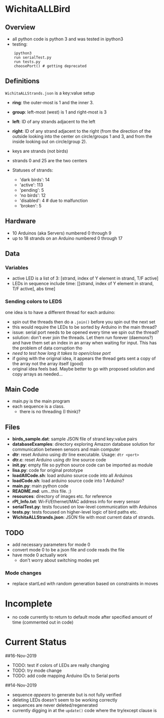 # WichitaALLBird
## Overview
- all python code is python 3 and was tested in ipython3
- testing:
```
	ipython3
	run serialTest.py
	run tests.py
	choosePort() # getting deprecated
```
## Definitions
`WichitaALLStrands.json` is a key:value setup

- **ring**: the outer-most is 1 and the inner 3.
- **group**: left-most (west) is 1 and right-most is 3
- **left**: ID of any strands adjacent to the left
- **right**: ID of any strand adjacent to the right (from the direction of the outside looking into the center on circle/groups 1 and 3, and from the inside looking out on circle/group 2).

- keys are strands (not birds)
- strands 0 and 25 are the two centers
- Statuses of strands:
	- 'dark birds': 14
	- 'active': 113
	- 'pending': 5
	- 'no birds': 12
	- 'disabled': 4 # due to malfunction
	- 'broken': 5

## Hardware
- 10 Arduinos (aka Servers) numbered 0 through 9
- up to 18 strands on an Arduino numbered 0 through 17

## Data
### Variables
 - active LED is a list of 3: [strand, index of Y element in strand, T/F active]
  - LEDs in sequence include time: [[strand, index of Y element in strand, T/F active], abs time]

### Sending colors to LEDS
one idea is to have a different thread for each arduino:
- spin out the threads then do a `.join()` before you spin out the next set
- this would require the LEDs to be sorted by Arduino in the main thread?
- issue: serial port needs to be opened every time we spin out the thread?
- solution: don't ever join the threads. Let them run forever (daemons?) and have them set an index in an array when waiting for input. This has the problem of data corruption tho
- _need to test how long it takes to open/close port_
- if going with the original idea, it appears the thread gets sent a copy of the array not the array itself (good)
- original idea feels bad. Maybe better to go with proposed solution and copy arrays as needed...

## Main Code
- main.py is the main program
- each sequence is a class.
     - there is no threading (I think)?

## Files
- **birds_sample.dat**: sample JSON file of strand key:value pairs
- **databaseExamples**: directory exploring Amazon database solution for communication between sensors and main computer
- **dtr**: reset Arduino using dtr line executable. Usage: `dtr <port>`
- **dtr.c**: reset Arduino using dtr line source code
- **__init__.py**: empty file so python source code can be imported as module
- **lisa.py**: code for original prototype
- **loadAllCode.sh**: load arduino source code into all Arduinos
- **loadCode.sh**: load arduino source code into 1 Arduino?
- **main.py**: main python code
- **README.md**: um...this file. ;)
- **resources**: directory of images etc. for reference
- **rPI_Info.txt**: Wi-Fi/Ethernet/MAC address info for every sensor
- **serialTest.py**: tests focused on low-level communication with Arduinos
- **tests.py**: tests focused on higher-level logic of bird paths etc.
- **WichitaALLStrands.json**: JSON file with most current data of strands.


## TODO
- add necessary parameters for mode 0
- convert mode 0 to be a json file and code reads the file
- have mode 0 actually work
    - don't worry about switching modes yet
    
### Mode changes
- replace startLed with random generation based on constraints in moves

# Incomplete
- no code currently to return to default mode after specified amount of time (commented out in code)

# Current Status

##16-Nov-2019
- TODO: test if colors of LEDs are really changing
- TODO: try mode change
- TODO: add code mapping Arduino IDs to Serial ports

##14-Nov-2019
- sequence *appears* to generate but is not fully verified
- deleting LEDs doesn't seem to be working correctly
- sequences are never deleted/regenerated
- currently digging in at the `update()` code where the try/except clause is

